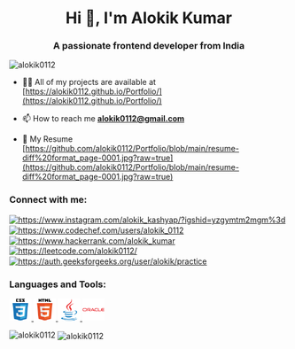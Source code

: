 <h1 align="center">Hi 👋, I'm Alokik Kumar</h1>
<h3 align="center">A passionate frontend developer from India</h3>

<p align="left"> <img src="https://komarev.com/ghpvc/?username=alokik0112&label=Profile%20views&color=0e75b6&style=flat" alt="alokik0112" /> </p>

- 👨‍💻 All of my projects are available at [https://alokik0112.github.io/Portfolio/](https://alokik0112.github.io/Portfolio/)

- 📫 How to reach me **alokik0112@gmail.com**

- 📄 My Resume [https://github.com/alokik0112/Portfolio/blob/main/resume-diff%20format_page-0001.jpg?raw=true](https://github.com/alokik0112/Portfolio/blob/main/resume-diff%20format_page-0001.jpg?raw=true)

<h3 align="left">Connect with me:</h3>
<p align="left">
<a href="https://instagram.com/https://www.instagram.com/alokik_kashyap/?igshid=yzgymtm2mgm%3d" target="blank"><img align="center" src="https://raw.githubusercontent.com/rahuldkjain/github-profile-readme-generator/master/src/images/icons/Social/instagram.svg" alt="https://www.instagram.com/alokik_kashyap/?igshid=yzgymtm2mgm%3d" height="30" width="40" /></a>
<a href="https://www.codechef.com/users/alokik_0112" target="blank"><img align="center" src="https://cdn.jsdelivr.net/npm/simple-icons@3.1.0/icons/codechef.svg" alt="https://www.codechef.com/users/alokik_0112" height="30" width="40" /></a>
<a href="https://www.hackerrank.com/https://www.hackerrank.com/alokik_kumar" target="blank"><img align="center" src="https://raw.githubusercontent.com/rahuldkjain/github-profile-readme-generator/master/src/images/icons/Social/hackerrank.svg" alt="https://www.hackerrank.com/alokik_kumar" height="30" width="40" /></a>
<a href="https://www.leetcode.com/https://leetcode.com/alokik0112/" target="blank"><img align="center" src="https://raw.githubusercontent.com/rahuldkjain/github-profile-readme-generator/master/src/images/icons/Social/leet-code.svg" alt="https://leetcode.com/alokik0112/" height="30" width="40" /></a>
<a href="https://auth.geeksforgeeks.org/user/https://auth.geeksforgeeks.org/user/alokik/practice" target="blank"><img align="center" src="https://raw.githubusercontent.com/rahuldkjain/github-profile-readme-generator/master/src/images/icons/Social/geeks-for-geeks.svg" alt="https://auth.geeksforgeeks.org/user/alokik/practice" height="30" width="40" /></a>
</p>

<h3 align="left">Languages and Tools:</h3>
<p align="left"> <a href="https://www.w3schools.com/css/" target="_blank" rel="noreferrer"> <img src="https://raw.githubusercontent.com/devicons/devicon/master/icons/css3/css3-original-wordmark.svg" alt="css3" width="40" height="40"/> </a> <a href="https://www.w3.org/html/" target="_blank" rel="noreferrer"> <img src="https://raw.githubusercontent.com/devicons/devicon/master/icons/html5/html5-original-wordmark.svg" alt="html5" width="40" height="40"/> </a> <a href="https://www.java.com" target="_blank" rel="noreferrer"> <img src="https://raw.githubusercontent.com/devicons/devicon/master/icons/java/java-original.svg" alt="java" width="40" height="40"/> </a> <a href="https://www.oracle.com/" target="_blank" rel="noreferrer"> <img src="https://raw.githubusercontent.com/devicons/devicon/master/icons/oracle/oracle-original.svg" alt="oracle" width="40" height="40"/> </a> </p>

<p><img align="left" src="https://github-readme-stats.vercel.app/api/top-langs?username=alokik0112&show_icons=true&locale=en&layout=compact" alt="alokik0112" /></p>

<p>&nbsp;<img align="center" src="https://github-readme-stats.vercel.app/api?username=alokik0112&show_icons=true&locale=en" alt="alokik0112" /></p>


